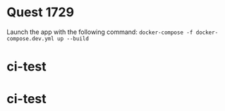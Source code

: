 # Quest 1729

Launch the app with the following command: `docker-compose -f docker-compose.dev.yml up --build`
# ci-test
# ci-test
